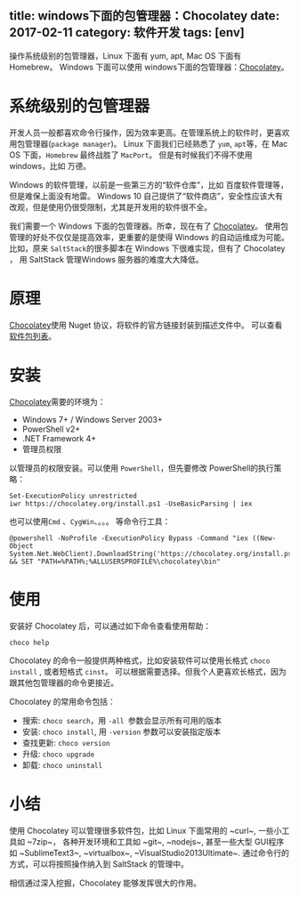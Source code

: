 title: windows下面的包管理器：Chocolatey
date: 2017-02-11
category: 软件开发
tags: [env]
---

操作系统级别的包管理器，Linux 下面有 yum, apt, Mac OS 下面有 Homebrew。
Windows 下面可以使用 windows下面的包管理器：[Chocolatey](https://chocolatey.org/)。

<!-- more -->

# 系统级别的包管理器

开发人员一般都喜欢命令行操作，因为效率更高。在管理系统上的软件时，更喜欢用包管理器(`package manager`)。
Linux 下面我们已经熟悉了 `yum`, `apt`等，在 Mac OS 下面，`Homebrew` 最终战胜了 `MacPort`。
但是有时候我们不得不使用 windows，比如 万德。

Windows 的软件管理，以前是一些第三方的“软件仓库”，比如 百度软件管理等，但是难保上面没有地雷。
Windows 10 自己提供了“软件商店”，安全性应该大有改观，但是使用仍很受限制，尤其是开发用的软件很不全。

我们需要一个 Windows 下面的包管理器。所幸，现在有了 [Chocolatey](https://chocolatey.org/)。
使用包管理的好处不仅仅是提高效率，更重要的是使得 Windows 的自动运维成为可能。
比如，原来 `SaltStack`的很多脚本在 Windows 下很难实现，但有了 Chocolatey ，
用 SaltStack 管理Windows 服务器的难度大大降低。

# 原理

[Chocolatey](https://chocolatey.org/)使用 Nuget 协议，将软件的官方链接封装到描述文件中。
可以查看 [软件包列表](https://chocolatey.org/packages)。


# 安装

[Chocolatey](https://chocolatey.org/)需要的环境为：

- Windows 7+ / Windows Server 2003+
- PowerShell v2+
- .NET Framework 4+
- 管理员权限

以管理员的权限安装。可以使用 `PowerShell`，但先要修改 PowerShell的执行策略：

```
Set-ExecutionPolicy unrestricted
iwr https://chocolatey.org/install.ps1 -UseBasicParsing | iex
```

也可以使用`Cmd` 、`CygWin`、。。。 等命令行工具：

```
@powershell -NoProfile -ExecutionPolicy Bypass -Command "iex ((New-Object System.Net.WebClient).DownloadString('https://chocolatey.org/install.ps1'))" && SET "PATH=%PATH%;%ALLUSERSPROFILE%\chocolatey\bin"
```

# 使用

安装好 Chocolatey 后，可以通过如下命令查看使用帮助：

```
choco help
```

Chocolatey 的命令一般提供两种格式，比如安装软件可以使用长格式 `choco install` , 或者短格式 `cinst`。
可以根据需要选择。但我个人更喜欢长格式，因为跟其他包管理器的命令更接近。

Chocolatey 的常用命令包括：

- 搜索: `choco search`，用 `-all `参数会显示所有可用的版本
- 安装: `choco install`, 用 `-version` 参数可以安装指定版本
- 查找更新: `choco version`
- 升级: `choco upgrade`
- 卸载: `choco uninstall`

# 小结

使用 Chocolatey 可以管理很多软件包，比如 Linux 下面常用的 ~curl~, 一些小工具如 ~7zip~，
各种开发环境和工具如 ~git~, ~nodejs~, 甚至一些大型 GUI程序如
 ~SublimeText3~, ~virtualbox~, ~VisualStudio2013Ultimate~.
通过命令行的方式，可以将按照操作纳入到 SaltStack 的管理中。

相信通过深入挖掘，Chocolatey 能够发挥很大的作用。
